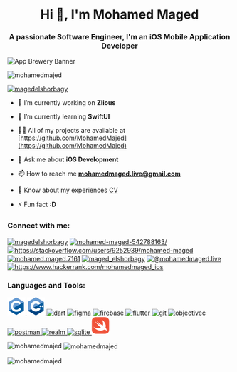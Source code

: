 <h1 align="center">Hi 👋, I'm Mohamed Maged</h1>
<h3 align="center">A passionate Software Engineer, I'm an iOS Mobile Application Developer</h3>

![App Brewery Banner](https://www.bairesdev.com/wp-content/uploads/2021/06/swift.svg)

<p align="left"> <img src="https://komarev.com/ghpvc/?username=mohamedmajed&label=Profile%20views&color=0e75b6&style=flat" alt="mohamedmajed" /> </p>

<p align="left"> <a href="https://twitter.com/magedelshorbagy" target="blank"><img src="https://img.shields.io/twitter/follow/magedelshorbagy?logo=twitter&style=for-the-badge" alt="magedelshorbagy" /></a> </p>

- 🔭 I’m currently working on **Zlious**

- 🌱 I’m currently learning **SwiftUI**

- 👨‍💻 All of my projects are available at [https://github.com/MohamedMajed](https://github.com/MohamedMajed)

- 💬 Ask me about **iOS Development**

- 📫 How to reach me **mohamedmaged.live@gmail.com**

- 📄 Know about my experiences [CV](https://drive.google.com/file/d/1AaYN0kD0XQFXxXVHi8ksm_nO0lumgHVP/view?usp=drive_link)

- ⚡ Fun fact **:D**

<h3 align="left">Connect with me:</h3>
<p align="left">
<a href="https://twitter.com/magedelshorbagy" target="blank"><img align="center" src="https://raw.githubusercontent.com/rahuldkjain/github-profile-readme-generator/master/src/images/icons/Social/twitter.svg" alt="magedelshorbagy" height="30" width="40" /></a>
<a href="https://linkedin.com/in/mohamed-maged-542788163/" target="blank"><img align="center" src="https://raw.githubusercontent.com/rahuldkjain/github-profile-readme-generator/master/src/images/icons/Social/linked-in-alt.svg" alt="mohamed-maged-542788163/" height="30" width="40" /></a>
<a href="https://stackoverflow.com/users/https://stackoverflow.com/users/9252939/mohamed-maged" target="blank"><img align="center" src="https://raw.githubusercontent.com/rahuldkjain/github-profile-readme-generator/master/src/images/icons/Social/stack-overflow.svg" alt="https://stackoverflow.com/users/9252939/mohamed-maged" height="30" width="40" /></a>
<a href="https://fb.com/mohamed.maged.7161" target="blank"><img align="center" src="https://raw.githubusercontent.com/rahuldkjain/github-profile-readme-generator/master/src/images/icons/Social/facebook.svg" alt="mohamed.maged.7161" height="30" width="40" /></a>
<a href="https://instagram.com/maged_elshorbagy" target="blank"><img align="center" src="https://raw.githubusercontent.com/rahuldkjain/github-profile-readme-generator/master/src/images/icons/Social/instagram.svg" alt="maged_elshorbagy" height="30" width="40" /></a>
<a href="https://medium.com/@mohamedmaged.live" target="blank"><img align="center" src="https://raw.githubusercontent.com/rahuldkjain/github-profile-readme-generator/master/src/images/icons/Social/medium.svg" alt="@mohamedmaged.live" height="30" width="40" /></a>
<a href="https://www.hackerrank.com/https://www.hackerrank.com/mohamedmaged_ios" target="blank"><img align="center" src="https://raw.githubusercontent.com/rahuldkjain/github-profile-readme-generator/master/src/images/icons/Social/hackerrank.svg" alt="https://www.hackerrank.com/mohamedmaged_ios" height="30" width="40" /></a>
</p>

<h3 align="left">Languages and Tools:</h3>
<p align="left"> <a href="https://www.cprogramming.com/" target="_blank" rel="noreferrer"> <img src="https://raw.githubusercontent.com/devicons/devicon/master/icons/c/c-original.svg" alt="c" width="40" height="40"/> </a> <a href="https://www.w3schools.com/cpp/" target="_blank" rel="noreferrer"> <img src="https://raw.githubusercontent.com/devicons/devicon/master/icons/cplusplus/cplusplus-original.svg" alt="cplusplus" width="40" height="40"/> </a> <a href="https://dart.dev" target="_blank" rel="noreferrer"> <img src="https://www.vectorlogo.zone/logos/dartlang/dartlang-icon.svg" alt="dart" width="40" height="40"/> </a> <a href="https://www.figma.com/" target="_blank" rel="noreferrer"> <img src="https://www.vectorlogo.zone/logos/figma/figma-icon.svg" alt="figma" width="40" height="40"/> </a> <a href="https://firebase.google.com/" target="_blank" rel="noreferrer"> <img src="https://www.vectorlogo.zone/logos/firebase/firebase-icon.svg" alt="firebase" width="40" height="40"/> </a> <a href="https://flutter.dev" target="_blank" rel="noreferrer"> <img src="https://www.vectorlogo.zone/logos/flutterio/flutterio-icon.svg" alt="flutter" width="40" height="40"/> </a> <a href="https://git-scm.com/" target="_blank" rel="noreferrer"> <img src="https://www.vectorlogo.zone/logos/git-scm/git-scm-icon.svg" alt="git" width="40" height="40"/> </a> <a href="https://developer.apple.com/library/archive/documentation/Cocoa/Conceptual/ProgrammingWithObjectiveC/Introduction/Introduction.html" target="_blank" rel="noreferrer"> <img src="https://www.vectorlogo.zone/logos/apple_objectivec/apple_objectivec-icon.svg" alt="objectivec" width="40" height="40"/> </a> <a href="https://postman.com" target="_blank" rel="noreferrer"> <img src="https://www.vectorlogo.zone/logos/getpostman/getpostman-icon.svg" alt="postman" width="40" height="40"/> </a> <a href="https://realm.io/" target="_blank" rel="noreferrer"> <img src="https://raw.githubusercontent.com/bestofjs/bestofjs-webui/8665e8c267a0215f3159df28b33c365198101df5/public/logos/realm.svg" alt="realm" width="40" height="40"/> </a> <a href="https://www.sqlite.org/" target="_blank" rel="noreferrer"> <img src="https://www.vectorlogo.zone/logos/sqlite/sqlite-icon.svg" alt="sqlite" width="40" height="40"/> </a> <a href="https://developer.apple.com/swift/" target="_blank" rel="noreferrer"> <img src="https://raw.githubusercontent.com/devicons/devicon/master/icons/swift/swift-original.svg" alt="swift" width="40" height="40"/> </a> </p>

<p><img align="left" src="https://github-readme-stats.vercel.app/api/top-langs?username=mohamedmajed&show_icons=true&locale=en&layout=compact" alt="mohamedmajed" /></p>

<p>&nbsp;<img align="center" src="https://github-readme-stats.vercel.app/api?username=mohamedmajed&show_icons=true&locale=en" alt="mohamedmajed" /></p>

<p><img align="center" src="https://github-readme-streak-stats.herokuapp.com/?user=mohamedmajed&" alt="mohamedmajed" /></p>
